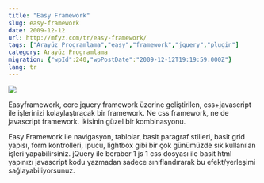 ```yaml
---
title: "Easy Framework"
slug: easy-framework
date: 2009-12-12
url: http://mfyz.com/tr/easy-framework/
tags: ["Arayüz Programlama","easy","framework","jquery","plugin"]
category: Arayüz Programlama
migration: {"wpId":240,"wpPostDate":"2009-12-12T19:19:59.000Z"}
lang: tr
---
```


![](/images/archive/tr/2009/12/easyframework-300x58.jpg)

Easyframework, core jquery framework üzerine geliştirilen, css+javascript ile işlerinizi kolaylaştıracak bir framework. Ne css framework, ne de javascript framework. İkisinin güzel bir kombinasyonu.

Easy Framework ile navigasyon, tablolar, basit paragraf stilleri, basit grid yapısı, form kontrolleri, ipucu, lightbox gibi bir çok günümüzde sık kullanılan işleri yapabilirsiniz. jQuery ile beraber 1 js 1 css dosyası ile basit html yapınızı javascript kodu yazmadan sadece sınıflandırarak bu efekt/yerleşimi sağlayabiliyorsunuz.